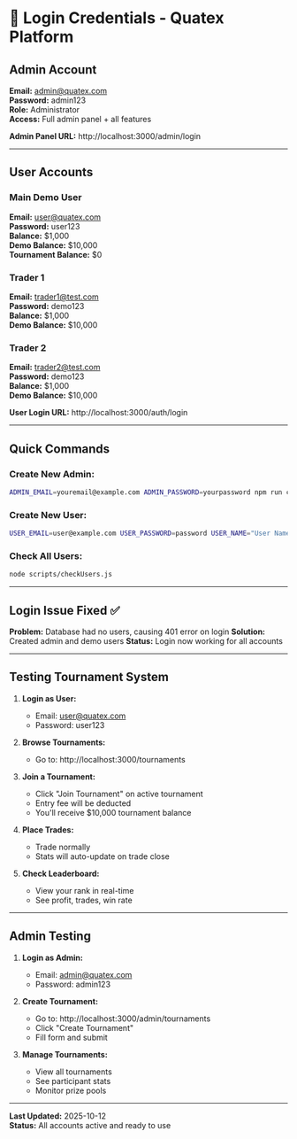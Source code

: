 # 🔑 Login Credentials - Quatex Platform

## Admin Account
**Email:** admin@quatex.com  
**Password:** admin123  
**Role:** Administrator  
**Access:** Full admin panel + all features

**Admin Panel URL:** http://localhost:3000/admin/login

---

## User Accounts

### Main Demo User
**Email:** user@quatex.com  
**Password:** user123  
**Balance:** $1,000  
**Demo Balance:** $10,000  
**Tournament Balance:** $0

### Trader 1
**Email:** trader1@test.com  
**Password:** demo123  
**Balance:** $1,000  
**Demo Balance:** $10,000

### Trader 2
**Email:** trader2@test.com  
**Password:** demo123  
**Balance:** $1,000  
**Demo Balance:** $10,000

**User Login URL:** http://localhost:3000/auth/login

---

## Quick Commands

### Create New Admin:
```bash
ADMIN_EMAIL=youremail@example.com ADMIN_PASSWORD=yourpassword npm run create:admin
```

### Create New User:
```bash
USER_EMAIL=user@example.com USER_PASSWORD=password USER_NAME="User Name" node scripts/createDemoUser.js
```

### Check All Users:
```bash
node scripts/checkUsers.js
```

---

## Login Issue Fixed ✅

**Problem:** Database had no users, causing 401 error on login
**Solution:** Created admin and demo users
**Status:** Login now working for all accounts

---

## Testing Tournament System

1. **Login as User:**
   - Email: user@quatex.com
   - Password: user123
   
2. **Browse Tournaments:**
   - Go to: http://localhost:3000/tournaments
   
3. **Join a Tournament:**
   - Click "Join Tournament" on active tournament
   - Entry fee will be deducted
   - You'll receive $10,000 tournament balance
   
4. **Place Trades:**
   - Trade normally
   - Stats will auto-update on trade close
   
5. **Check Leaderboard:**
   - View your rank in real-time
   - See profit, trades, win rate

---

## Admin Testing

1. **Login as Admin:**
   - Email: admin@quatex.com
   - Password: admin123
   
2. **Create Tournament:**
   - Go to: http://localhost:3000/admin/tournaments
   - Click "Create Tournament"
   - Fill form and submit
   
3. **Manage Tournaments:**
   - View all tournaments
   - See participant stats
   - Monitor prize pools

---

**Last Updated:** 2025-10-12  
**Status:** All accounts active and ready to use
